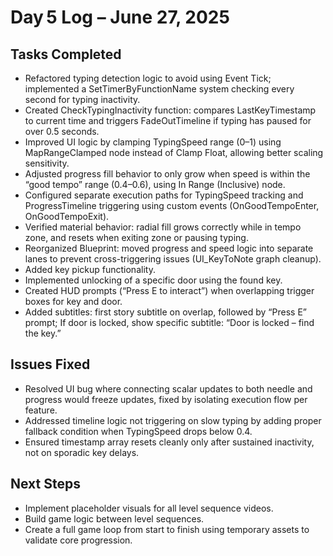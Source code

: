 # Day 5 Log – June 27, 2025

## Tasks Completed
- Refactored typing detection logic to avoid using Event Tick; implemented a SetTimerByFunctionName system checking every second for typing inactivity.
- Created CheckTypingInactivity function: compares LastKeyTimestamp to current time and triggers FadeOutTimeline if typing has paused for over 0.5 seconds.
- Improved UI logic by clamping TypingSpeed range (0–1) using MapRangeClamped node instead of Clamp Float, allowing better scaling sensitivity.
- Adjusted progress fill behavior to only grow when speed is within the “good tempo” range (0.4–0.6), using In Range (Inclusive) node.
- Configured separate execution paths for TypingSpeed tracking and ProgressTimeline triggering using custom events (OnGoodTempoEnter, OnGoodTempoExit).
- Verified material behavior: radial fill grows correctly while in tempo zone, and resets when exiting zone or pausing typing.
- Reorganized Blueprint: moved progress and speed logic into separate lanes to prevent cross-triggering issues (UI_KeyToNote graph cleanup).
- Added key pickup functionality.
- Implemented unlocking of a specific door using the found key.
- Created HUD prompts (“Press E to interact”) when overlapping trigger boxes for key and door.
- Added subtitles: first story subtitle on overlap, followed by “Press E” prompt; If door is locked, show specific subtitle: “Door is locked – find the key.”

## Issues Fixed
- Resolved UI bug where connecting scalar updates to both needle and progress would freeze updates, fixed by isolating execution flow per feature.
- Addressed timeline logic not triggering on slow typing by adding proper fallback condition when TypingSpeed drops below 0.4.
- Ensured timestamp array resets cleanly only after sustained inactivity, not on sporadic key delays.

## Next Steps
- Implement placeholder visuals for all level sequence videos.
- Build game logic between level sequences.
- Create a full game loop from start to finish using temporary assets to validate core progression.
